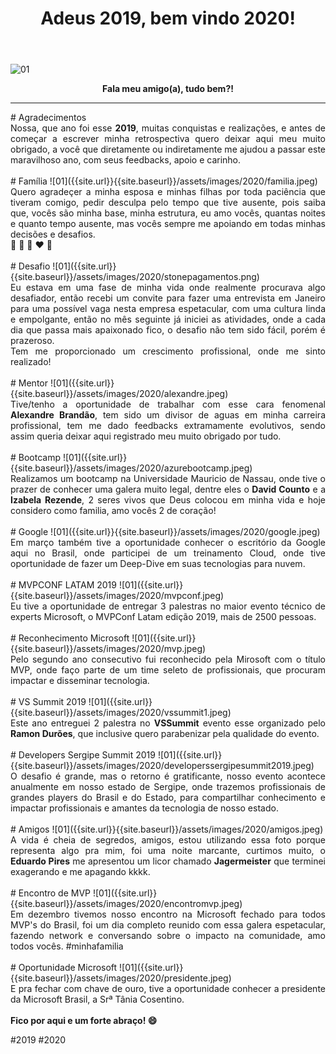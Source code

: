 ﻿---
title: "Adeus 2019, bem vindo 2020!"
comments: true
excerpt_separator: "Ler mais"
categories:
  - Dica
---

![01]({{site.url}}{{site.baseurl}}/assets/images/2020/feliz2020.png)

<center><strong>Fala meu amigo(a), tudo bem?!</strong></center>
<hr> 
# Agradecimentos
<div style="text-align: justify;">
Nossa, que ano foi esse <b>2019</b>, muitas conquistas e realizações, e antes de começar a escrever minha retrospectiva 
 quero deixar aqui meu muito obrigado, a você que diretamente ou indiretamente me ajudou a passar este maravilhoso ano, com seus feedbacks, apoio e carinho.
</div>
<br />
# Família
![01]({{site.url}}{{site.baseurl}}/assets/images/2020/familia.jpeg)
<div style="text-align: justify;">
Quero agradeçer a minha esposa e minhas filhas por toda paciência que tiveram comigo, pedir desculpa 
pelo tempo que tive ausente, pois saiba que, vocês são minha base, minha estrutura, eu amo vocês, quantas noites e quanto tempo ausente, mas vocês sempre me apoiando em todas minhas decisões e desafios.<br>
💛 💙 💜 ❤️ 💚
</div>
<br />
# Desafio
![01]({{site.url}}{{site.baseurl}}/assets/images/2020/stonepagamentos.png)
<div style="text-align: justify;">
Eu estava em uma fase de minha vida onde realmente procurava algo desafiador, então recebi um convite para fazer uma entrevista em Janeiro para uma possível vaga 
nesta empresa espetacular, com uma cultura linda e empolgante, então no mês seguinte já iniciei as atividades, onde a cada dia que passa mais apaixonado fico, o desafio não tem sido fácil, porém é prazeroso.<br>
Tem me proporcionado um crescimento profissional, onde me sinto realizado!
</div>
<br />
# Mentor
![01]({{site.url}}{{site.baseurl}}/assets/images/2020/alexandre.jpeg)
<div style="text-align: justify;">
Tive/tenho a oportunidade de trabalhar com esse cara fenomenal <b>Alexandre Brandão</b>, tem sido um divisor de aguas em minha carreira profissional, tem me dado feedbacks extramamente evolutivos, sendo assim queria deixar aqui registrado meu muito obrigado por tudo.
</div>
<br />
# Bootcamp
![01]({{site.url}}{{site.baseurl}}/assets/images/2020/azurebootcamp.jpeg)
<div style="text-align: justify;">
Realizamos um bootcamp na Universidade Mauricio de Nassau, onde tive o prazer de conhecer uma galera muito legal, dentre eles o <b>David Counto</b> e a <b>Izabela Rezende</b>, 2 seres vivos que Deus colocou em minha vida e hoje considero como familia, amo vocês 2 de coração!
</div>
<br />
# Google
![01]({{site.url}}{{site.baseurl}}/assets/images/2020/google.jpeg)
<div style="text-align: justify;">
Em março também tive a oportunidade conhecer o escritório da Google aqui no Brasil, onde participei de um treinamento Cloud, onde tive oportunidade de fazer um Deep-Dive em suas tecnologias para nuvem.
</div>
<br />
# MVPCONF LATAM 2019
![01]({{site.url}}{{site.baseurl}}/assets/images/2020/mvpconf.jpeg)
<div style="text-align: justify;">
Eu tive a oportunidade de entregar 3 palestras no maior evento técnico de experts Microsoft, o MVPConf Latam edição 2019, mais de 2500 pessoas.
</div>
<br />
# Reconhecimento Microsoft
![01]({{site.url}}{{site.baseurl}}/assets/images/2020/mvp.jpeg)
<div style="text-align: justify;">
Pelo segundo ano consecutivo fui reconhecido pela Mirosoft com o título MVP, onde faço parte de um time seleto de profissionais, que procuram impactar e disseminar tecnologia.
</div>
<br />
# VS Summit 2019
![01]({{site.url}}{{site.baseurl}}/assets/images/2020/vssummit1.jpeg)
<div style="text-align: justify;">
Este ano entreguei 2 palestra no <b>VSSummit</b> evento esse organizado pelo <b>Ramon Durões</b>, que inclusive quero parabenizar pela qualidade do evento.
</div>
<br />
# Developers Sergipe Summit 2019
![01]({{site.url}}{{site.baseurl}}/assets/images/2020/developerssergipesummit2019.jpeg)
<div style="text-align: justify;">
O desafio é grande, mas o retorno é gratificante, nosso evento acontece anualmente em nosso estado de Sergipe, onde trazemos profissionais de grandes players do Brasil e do Estado, para compartilhar conhecimento e impactar profissionais e amantes da tecnologia de nosso estado.
</div>
<br />
# Amigos
![01]({{site.url}}{{site.baseurl}}/assets/images/2020/amigos.jpeg)
<div style="text-align: justify;">
A vida é cheia de segredos, amigos, estou utilizando essa foto porque representa algo pra mim, foi uma noite marcante, curtimos muito, o <b>Eduardo Pires</b> me apresentou um licor chamado <b>Jagermeister</b> que terminei exagerando e me apagando kkkk.
</div>
<br />
# Encontro de MVP 
![01]({{site.url}}{{site.baseurl}}/assets/images/2020/encontromvp.jpeg)
<div style="text-align: justify;">
Em dezembro tivemos nosso encontro na Microsoft fechado para todos MVP's do Brasil, foi um dia completo reunido com essa galera espetacular, fazendo network e conversando sobre o impacto na comunidade, amo todos vocês. #minhafamilia
</div>
<br>
# Oportunidade Microsoft
![01]({{site.url}}{{site.baseurl}}/assets/images/2020/presidente.jpeg)
<div style="text-align: justify;">
E pra fechar com chave de ouro, tive a oportunidade conhecer a presidente da Microsoft Brasil, a Srª Tânia Cosentino.
</div>
<br>
<div class="notice--success">
<strong>
 Fico por aqui e um forte abraço! 😄 
</strong>
</div> 


 #2019 #2020
